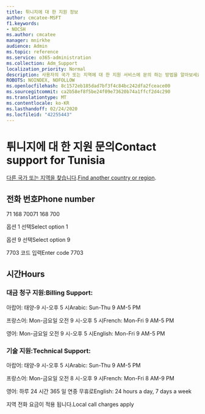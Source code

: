 ```yaml
---
title: 튀니지에 대 한 지원 정보
author: cmcatee-MSFT
f1.keywords:
- NOCSH
ms.author: cmcatee
manager: mnirkhe
audience: Admin
ms.topic: reference
ms.service: o365-administration
ms.collection: Adm_Support
localization_priority: Normal
description: 사용자의 국가 또는 지역에 대 한 지원 서비스에 문의 하는 방법을 알아보세요.
ROBOTS: NOINDEX, NOFOLLOW
ms.openlocfilehash: 8c1572eb185dad7bf3f4c84bc242dfa2fceace00
ms.sourcegitcommit: ca2b58ef8f5be24f09e73620b74a1ffcf2d4c290
ms.translationtype: MT
ms.contentlocale: ko-KR
ms.lasthandoff: 02/24/2020
ms.locfileid: "42255443"
---
```

# <a name="contact-support-for-tunisia"></a><span data-ttu-id="37e7a-103">튀니지에 대 한 지원 문의</span><span class="sxs-lookup"><span data-stu-id="37e7a-103">Contact support for Tunisia</span></span>

<span data-ttu-id="37e7a-104">[다른 국가 또는 지역을 찾습니다](../contact-support-for-business-products.md).</span><span class="sxs-lookup"><span data-stu-id="37e7a-104">[Find another country or region](../contact-support-for-business-products.md).</span></span>

## <a name="phone-number"></a><span data-ttu-id="37e7a-105">전화 번호</span><span class="sxs-lookup"><span data-stu-id="37e7a-105">Phone number</span></span>
<span data-ttu-id="37e7a-106">71 168 700</span><span class="sxs-lookup"><span data-stu-id="37e7a-106">71 168 700</span></span>

<span data-ttu-id="37e7a-107">옵션 1 선택</span><span class="sxs-lookup"><span data-stu-id="37e7a-107">Select option 1</span></span>

<span data-ttu-id="37e7a-108">옵션 9 선택</span><span class="sxs-lookup"><span data-stu-id="37e7a-108">Select option 9</span></span>

<span data-ttu-id="37e7a-109">7703 코드 입력</span><span class="sxs-lookup"><span data-stu-id="37e7a-109">Enter code 7703</span></span>

## <a name="hours"></a><span data-ttu-id="37e7a-110">시간</span><span class="sxs-lookup"><span data-stu-id="37e7a-110">Hours</span></span>
### <a name="billing-support"></a><span data-ttu-id="37e7a-111">대금 청구 지원:</span><span class="sxs-lookup"><span data-stu-id="37e7a-111">Billing Support:</span></span>

<span data-ttu-id="37e7a-112">아랍어: 태양-9 시-오후 5 시</span><span class="sxs-lookup"><span data-stu-id="37e7a-112">Arabic: Sun-Thu 9 AM-5 PM</span></span>

<span data-ttu-id="37e7a-113">프랑스어: Mon-금요일 오전 9 시-오후 5 시</span><span class="sxs-lookup"><span data-stu-id="37e7a-113">French: Mon-Fri 9 AM-5 PM</span></span>

<span data-ttu-id="37e7a-114">영어: Mon-금요일 오전 9 시-오후 5 시</span><span class="sxs-lookup"><span data-stu-id="37e7a-114">English: Mon-Fri 9 AM-5 PM</span></span>

### <a name="technical-support"></a><span data-ttu-id="37e7a-115">기술 지원:</span><span class="sxs-lookup"><span data-stu-id="37e7a-115">Technical Support:</span></span>

<span data-ttu-id="37e7a-116">아랍어: 태양-9 시-오후 5 시</span><span class="sxs-lookup"><span data-stu-id="37e7a-116">Arabic: Sun-Thu 9 AM-5 PM</span></span>

<span data-ttu-id="37e7a-117">프랑스어: Mon-금요일 오전 8 시-오후 9 시</span><span class="sxs-lookup"><span data-stu-id="37e7a-117">French: Mon-Fri 8 AM-9 PM</span></span>

<span data-ttu-id="37e7a-118">영어: 하루 24 시간 365 일 연중 무휴로</span><span class="sxs-lookup"><span data-stu-id="37e7a-118">English: 24 hours a day, 7 days a week</span></span>

<span data-ttu-id="37e7a-119">지역 전화 요금이 적용 됩니다.</span><span class="sxs-lookup"><span data-stu-id="37e7a-119">Local call charges apply</span></span>
